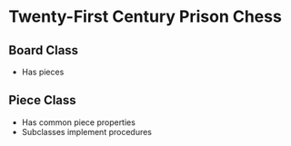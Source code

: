 Twenty-First Century Prison Chess
=================================

Board Class
-----------

- Has pieces

Piece Class
-----------

- Has common piece properties
- Subclasses implement procedures
